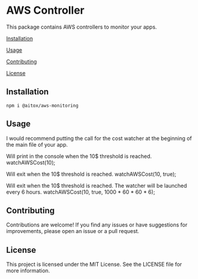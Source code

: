 # AWS Controller

This package contains AWS controllers to monitor your apps.

[Installation](#installation)

[Usage](#usage)

[Contributing](#contributing)

[License](#license)

## Installation

`
npm i @aitox/aws-monitoring
`

## Usage

I would recommend putting the call for the cost watcher at the beginning of the main file of your app. 

Will print in the console when the 10$ threshold is reached.
watchAWSCost(10);

Will exit when the 10$ threshold is reached.
watchAWSCost(10, true);

Will exit when the 10$ threshold is reached. The watcher will be launched every 6 hours.
watchAWSCost(10, true, 1000 * 60 * 60 * 6);

## Contributing

Contributions are welcome! If you find any issues or have suggestions for improvements, please open an issue or a pull request.

## License

This project is licensed under the MIT License. See the LICENSE file for more information.
